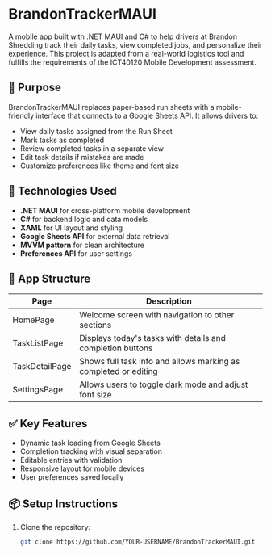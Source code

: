 # BrandonTrackerMAUI

A mobile app built with .NET MAUI and C# to help drivers at Brandon Shredding track their daily tasks, view completed jobs, and personalize their experience. This project is adapted from a real-world logistics tool and fulfills the requirements of the ICT40120 Mobile Development assessment.

## 📱 Purpose

BrandonTrackerMAUI replaces paper-based run sheets with a mobile-friendly interface that connects to a Google Sheets API. It allows drivers to:

- View daily tasks assigned from the Run Sheet
- Mark tasks as completed
- Review completed tasks in a separate view
- Edit task details if mistakes are made
- Customize preferences like theme and font size

## 🧩 Technologies Used

- **.NET MAUI** for cross-platform mobile development
- **C#** for backend logic and data models
- **XAML** for UI layout and styling
- **Google Sheets API** for external data retrieval
- **MVVM pattern** for clean architecture
- **Preferences API** for user settings

## 🧭 App Structure

| Page            | Description                                                                 |
|-----------------|-----------------------------------------------------------------------------|
| HomePage        | Welcome screen with navigation to other sections                            |
| TaskListPage    | Displays today's tasks with details and completion buttons                  |
| TaskDetailPage  | Shows full task info and allows marking as completed or editing             |
| SettingsPage    | Allows users to toggle dark mode and adjust font size                       |

## ✅ Key Features

- Dynamic task loading from Google Sheets
- Completion tracking with visual separation
- Editable entries with validation
- Responsive layout for mobile devices
- User preferences saved locally

## 📦 Setup Instructions

1. Clone the repository:
   ```bash
   git clone https://github.com/YOUR-USERNAME/BrandonTrackerMAUI.git
